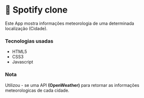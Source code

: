 # 🎵 Spotify clone 
<p>
Este App mostra informações meteorologia de uma determinada localização (Cidade). 
  


### Tecnologias usadas

- HTML5
- CSS3
- Javascript
  
 ### Nota
  
 <p>
   Utilizou - se uma API <strong>(OpenWeather)</strong> para retornar as informações meteorologicas de cada cidade.
  
